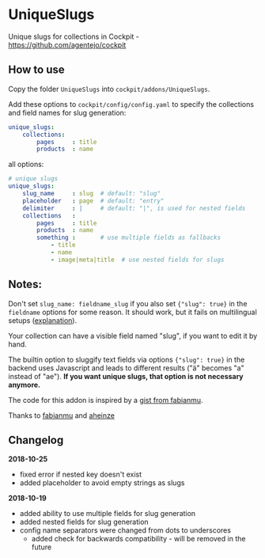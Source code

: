 # UniqueSlugs

Unique slugs for collections in Cockpit - https://github.com/agentejo/cockpit

## How to use

Copy the folder `UniqueSlugs` into `cockpit/addons/UniqueSlugs`.

Add these options to `cockpit/config/config.yaml` to specify the collections and field names for slug generation:

```yaml
unique_slugs:
    collections:
        pages     : title
        products  : name
```

all options:

```yaml
# unique slugs
unique_slugs:
    slug_name     : slug  # default: "slug"
    placeholder   : page  # default: "entry"
    delimiter     : |     # default: "|", is used for nested fields
    collections   :
        pages     : title
        products  : name
        something :       # use multiple fields as fallbacks
            - title
            - name
            - image|meta|title  # use nested fields for slugs
```

## Notes:

Don't set `slug_name: fieldname_slug` if you also set `{"slug": true}` in the `fieldname` options for some reason. It should work, but it fails on multilingual setups ([explanation](https://github.com/agentejo/cockpit/issues/906)).

Your collection can have a visible field named "slug", if you want to edit it by hand.

The builtin option to sluggify text fields via options `{"slug": true}` in the 
backend uses Javascript and leads to different results ("ä" becomes "a" 
instead of "ae"). **If you want unique slugs, that option is not necessary anymore.**

The code for this addon is inspired by a [gist from fabianmu](https://gist.github.com/fabianmu/5f73a6c2303e08add4e00dc2e548ef2d).

Thanks to [fabianmu](https://github.com/fabianmu) and [aheinze](https://github.com/aheinze)

## Changelog

**2018-10-25**

* fixed error if nested key doesn't exist
* added placeholder to avoid empty strings as slugs

**2018-10-19**

* added ability to use multiple fields for slug generation
* added nested fields for slug generation
* config name separators were changed from dots to underscores
  * added check for backwards compatibility - will be removed in the future